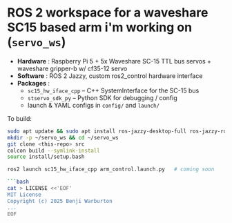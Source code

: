 # ROS 2 workspace for a waveshare SC15 based arm i'm working on (`servo_ws`)

* **Hardware** : Raspberry Pi 5 + 5x Waveshare SC-15 TTL bus servos + waveshare gripper-b w/ cf35-12 servo  
* **Software** : ROS 2 Jazzy, custom ros2_control hardware interface  
* **Packages** :
  * `sc15_hw_iface_cpp` – C++ SystemInterface for the SC-15 bus
  * `stservo_sdk_py`   – Python SDK for debugging / config
  * launch & YAML configs in `config/` and `launch/`

To build:

```bash
sudo apt update && sudo apt install ros-jazzy-desktop-full ros-jazzy-ros2-control ros-jazzy-ros2-controllers
mkdir -p ~/servo_ws && cd ~/servo_ws
git clone <this-repo> src
colcon build --symlink-install
source install/setup.bash

ros2 launch sc15_hw_iface_cpp arm_control.launch.py   # coming soon

```bash
cat > LICENSE <<'EOF'
MIT License
Copyright (c) 2025 Benji Warburton
...
EOF

